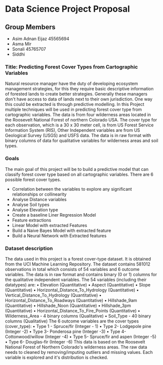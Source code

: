 Data Science Project Proposal
===

Group Members
---
* Asim Adnan Eijaz 45565694
* Asma Mir
* Sonali 45765707
* Siddhi

### Title: Predicting Forest Cover Types from Cartographic Variables
Natural resource manager have the duty of developing ecosystem management strategies, for this they require basic descriptive information of forested lands to create better strategies. Generally these managers don't have access to data of lands next to their own jurisdiction. One way this could be extracted is through predictive modelling.
In this Project multiple techniques will be used in predicting forest cover type from cartographic variables. The data is from four wilderness areas located in the Roosevelt National Forest of northern Colorado USA.
The cover type for each observation, which is a 30 x 30 meter cell, is from US Forest Service Information System (RIS), Other Independent variables are from US Geological Survey (USGS) and USFS data. The data is in raw format with binary columns of data for qualitative variables for wilderness areas and soil types.


### Goals
The main goal of this project will be to build a predictive model that can classify forest cover type based on all cartographic variables. There are 6 possible forest cover types.
* Correlation between the variables to explore any significant relationships or collinearity
* Analyse Distance variables
* Analyse Soil types
* Analyse Elevation type
* Create a baseline Liner Regression Model
* Feature extractions
* Linear Model with extracted Features
* Build a Naive Bayes Model with extracted feature
* Build a Neural Network with Extracted features

### Dataset description
The data used in this project is a forest cover-type dataset. It is obtained from the UCI Machine Learning Repository. The dataset contains 581012 observations in total which consists of 54 variables and 6 outcome variables. The data is in raw format and contains binary (0 or 1) columns for the qualitative independent variables. The 54 variables (including their datatypes) are:
	•  Elevation (Quantitative)
	• Aspect (Quantitative)
	•  Slope (Quantitative)
	• Horizontal_Distance_To_Hydrology (Quantitative)
	• Vertical_Distance_To_Hydrology (Quantitative)
	• Horizontal_Distance_To_Roadways (Quantitative)
	• Hillshade_9am (Quantitative)
	•  Hillshade_Noon (Quantitative)
	•  Hillshade_3pm (Quantitative)
	•  Horizontal_Distance_To_Fire_Points (Quantitative)
	• Wilderness_Area - 4 binary columns (Qualitative)
	• Soil_Type - 40 binary columns (Qualitative)
The 6 outcome variables are the cover types (cover_type): 
	• Type 1 - Spruce/fir (Integer - 1)
	• Type 2- Lodgepole pine (Integer -2)
	• Type 3-  Ponderosa pine (Integer -3)
	• Type 4- Cottonwood/willow (Integer -4)
	•  Type 5- Spruce/fir and aspen (Integer -5)
	• Type 6- Douglas-fir (Integer -6)
This data is based on the Roosevelt National Forest of Northern Colorado's  wilderness areas.
The raw data needs to cleaned by removing/imputing outliers and missing values. Each variable is explored and it's distribution is checked.